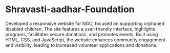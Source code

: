# Shravasti-aadhar-Foundation
Developed a responsive website for NGO, focused on supporting orphaned disabled children. The site features a user-friendly interface, highlights programs, facilitates secure donations, and promotes events. Built using HTML, CSS, and JavaScript, the website enhances community engagement and visibility, leading to increased volunteer applications and donations.
